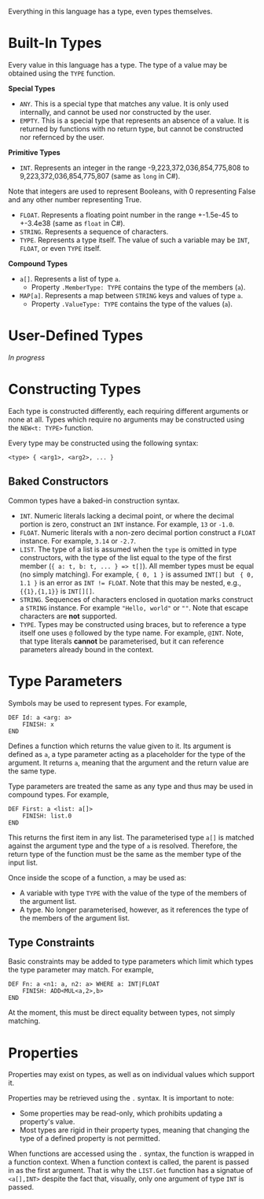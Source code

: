 Everything in this language has a type, even types themselves.

# Built-In Types

Every value in this language has a type. The type of a value may be obtained using the `TYPE` function.

**Special Types**

- `ANY`. This is a special type that matches any value. It is only used internally, and cannot be used nor constructed by the user.
- `EMPTY`. This is a special type that represents an absence of a value. It is returned by functions with no return type, but cannot be constructed nor refernced by the user.

**Primitive Types**
- `INT`. Represents an integer in the range -9,223,372,036,854,775,808 to 9,223,372,036,854,775,807 (same as `long` in C#).

Note that integers are used to represent Booleans, with 0 representing False and any other number representing True.
- `FLOAT`. Represents a floating point number in the range +-1.5e-45 to +-3.4e38 (same as `float` in C#).
- `STRING`. Represents a sequence of characters.
- `TYPE`. Represents a type itself. The value of such a variable may be `INT`, `FLOAT`, or even `TYPE` itself.

**Compound Types**
- `a[]`. Represents a list of type `a`.
	- Property `.MemberType: TYPE` contains the type of the members (`a`).
- `MAP[a]`. Represents a map between `STRING` keys and values of type `a`.
	- Property `.ValueType: TYPE` contains the type of the values (`a`).

# User-Defined Types

*In progress*

# Constructing Types

Each type is constructed differently, each requiring different arguments or none at all. Types which require no arguments may be constructed using the `NEW<t: TYPE>` function.

Every type may be constructed using the following syntax:

``` <type> { <arg1>, <arg2>, ... } ```

## Baked Constructors

Common types have a baked-in construction syntax.

- `INT`. Numeric literals lacking a decimal point, or where the decimal portion is zero, construct an `INT` instance. For example, `13` or `-1.0`.
- `FLOAT`. Numeric literals with a non-zero decimal portion construct a `FLOAT` instance. For example, `3.14` or `-2.7`.
- `LIST`. The type of a list is assumed when the `type` is omitted in type constructors, with the type of the list equal to the type of the first member (`{ a: t, b: t, ... } => t[]`). All member types must be equal (no simply matching). For example, `{ 0, 1 }` is assumed `INT[]` but ` { 0, 1.1 }` is an error as `INT != FLOAT`. Note that this may be nested, e.g., `{{1},{1,1}}` is `INT[][]`.
- `STRING`. Sequences of characters enclosed in quotation marks construct a `STRING` instance. For example `"Hello, world"` or `""`. Note that escape characters are **not** supported.
- `TYPE`. Types may be constructed using braces, but to reference a type itself one uses `@` followed by the type name. For example, `@INT`. Note, that type literals **cannot** be parameterised, but it can reference parameters already bound in the context.

# Type Parameters
Symbols may be used to represent types. For example,

```
DEF Id: a <arg: a>
	FINISH: x
END
```

Defines a function which returns the value given to it. Its argument is defined as `a`, a type parameter acting as a placeholder for the type of the argument. It returns `a`, meaning that the argument and the return value are the same type.

Type parameters are treated the same as any type and thus may be used in compound types. For example,

```
DEF First: a <list: a[]>
	FINISH: list.0
END
```

This returns the first item in any list. The parameterised type `a[]` is matched against the argument type and the type of `a` is resolved. Therefore, the return type of the function must be the same as the member type of the input list.

Once inside the scope of a function, `a` may be used as:
- A variable with type `TYPE` with the value of the type of the members of the argument list.
- A type. No longer parameterised, however, as it references the type of the members of the argument list.

## Type Constraints
Basic constraints may be added to type parameters which limit which types the type parameter may match. For example,

```
DEF Fn: a <n1: a, n2: a> WHERE a: INT|FLOAT
	FINISH: ADD<MUL<a,2>,b>
END
```

At the moment, this must be direct equality between types, not simply matching.

# Properties
Properties may exist on types, as well as on individual values which support it.

Properties may be retrieved using the `.` syntax. It is important to note:

- Some properties may be read-only, which prohibits updating a property's value.
- Most types are rigid in their property types, meaning that changing the type of a defined property is not permitted.

When functions are accessed using the `.` syntax, the function is wrapped in a function context. When a function context is called, the parent is passed in as the first argument. That is why the `LIST.Get` function has a signatue of `<a[],INT>` despite the fact that, visually, only one argument of type `INT` is passed.
